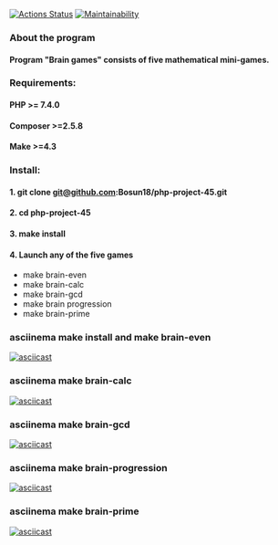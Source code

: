 [![Actions Status](https://github.com/Bosun18/php-project-45/workflows/hexlet-check/badge.svg)](https://github.com/Bosun18/php-project-45/actions)
[![Maintainability](https://api.codeclimate.com/v1/badges/f15a2600b04260ea939c/maintainability)](https://codeclimate.com/github/Bosun18/php-project-45/maintainability)
### About the program
#### Program "Brain games" consists of five mathematical mini-games.
### Requirements:
#### PHP >= 7.4.0
#### Composer >=2.5.8
#### Make >=4.3
### Install:
#### 1. git clone git@github.com:Bosun18/php-project-45.git
#### 2. cd php-project-45
#### 3. make install
#### 4. Launch any of the five games
* make brain-even
* make brain-calc
* make brain-gcd
* make brain progression
* make brain-prime
### asciinema make install and make brain-even
[![asciicast](https://asciinema.org/a/VCZ11CBGED0ChB8vI90R8y8Xl.svg)](https://asciinema.org/a/VCZ11CBGED0ChB8vI90R8y8Xl)
### asciinema make brain-calc
[![asciicast](https://asciinema.org/a/5sNWARwOn2Cd4PdOiamxstyOy.svg)](https://asciinema.org/a/5sNWARwOn2Cd4PdOiamxstyOy)
### asciinema make brain-gcd
[![asciicast](https://asciinema.org/a/ItonvvtqzSHmylmHzV0ngHyiy.svg)](https://asciinema.org/a/ItonvvtqzSHmylmHzV0ngHyiy)
### asciinema make brain-progression
[![asciicast](https://asciinema.org/a/EutcVns97W4vyfHW7WPE9eW2P.svg)](https://asciinema.org/a/EutcVns97W4vyfHW7WPE9eW2P)
### asciinema make brain-prime
[![asciicast](https://asciinema.org/a/hwk0o74KH6Kk3nDDJOM8awuyZ.svg)](https://asciinema.org/a/hwk0o74KH6Kk3nDDJOM8awuyZ)

